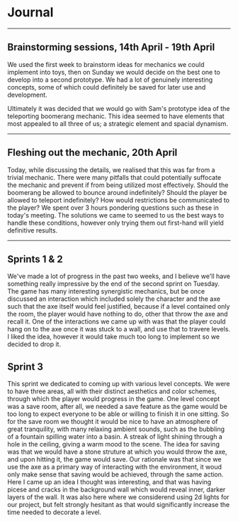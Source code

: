 # Journal

---

## Brainstorming sessions, 14th April - 19th April

We used the first week to brainstorm ideas for mechanics we could implement into toys, then on Sunday we would decide on the best one to develop into a second prototype. We had a lot of genuinely
interesting concepts, some of which could definitely be saved for later use and development.

Ultimately it was decided that we would go with Sam's prototype idea of the teleporting boomerang mechanic. This idea seemed to have elements that most appealed to all three of us; a strategic element and
spacial dynamism.

---

## Fleshing out the mechanic, 20th April

Today, while discussing the details, we realised that this was far from a trivial mechanic. There were many pitfalls that could potentially suffocate the mechanic and prevent if from being utilized most
effectively. Should the boomerang be allowed to bounce around indefinitely? Should the player be allowed to teleport indefinitely? How would restrictions be communicated to the player? We spent over 3
hours pondering questions such as these in today's meeting. The solutions we came to seemed to us the best ways to handle these conditions, however only trying them out first-hand will yield definitive
results.

---

## Sprints 1 & 2

We've made a lot of progress in the past two weeks, and I believe we'll have something really impressive by the end of the second sprint on Tuesday. The game has many interesting synergistic mechanics, 
but be once discussed an interaction which included solely the character and the axe such that the axe itself would feel justified, because if a level contained only the room, the player would have
nothing to do, other that throw the axe and recall it. One of the interactions we came up with was that the player could
hang on to the axe once it was stuck to a wall, and use that to travere levels. I liked the idea, however it would take much too long to implement so we decided to drop it.

## Sprint 3

This sprint we dedicated to coming up with various level concepts. We were to have three areas, all with their distinct aesthetics and color schemes, through which the player would progress
in the game. One level concept was a save room, after all, we needed a save feature as the game would be too long to expect everyone to be able
or willing to finish it in one sitting. So for the save room we thought it would be nice to have an atmosphere of great tranquility, with many relaxing ambient sounds, such as the bubbling of a fountain
spilling water into a basin. A streak of light shining through a hole in the ceiling, giving a warm mood to the scene. The idea for saving was that we would have a stone struture at which you would throw
the axe, and upon hitting it, the game would save. Our rationale was that since we use the axe as a primary way of interacting with the environment, it woud only make sense that saving would be achieved,
through the same action.
Here I came up an idea I thought was interesting, and that was having picese and cracks in the background wall which would reveal inner, darker layers of the wall. It was also here where we considerend
using 2d lights for our project, but felt strongly hesitant as that would significantly increase the time needed to decorate a level.
